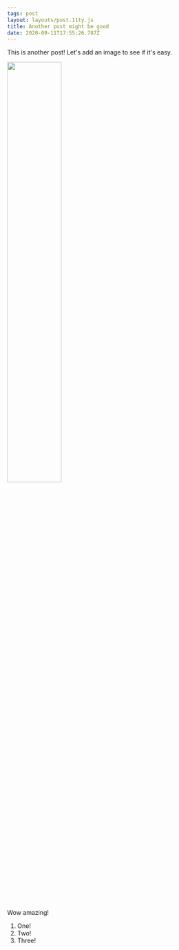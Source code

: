 ```yaml
---
tags: post
layout: layouts/post.11ty.js
title: Another post might be good
date: 2020-09-11T17:55:26.787Z
---
```


This is another post! Let's add an image to see if it's easy.

<img width="50%" src="/images/uploads/friday-at-the-ice-rink.jpeg"/>

Wow amazing!

1. One!
2. Two!
3. Three!
